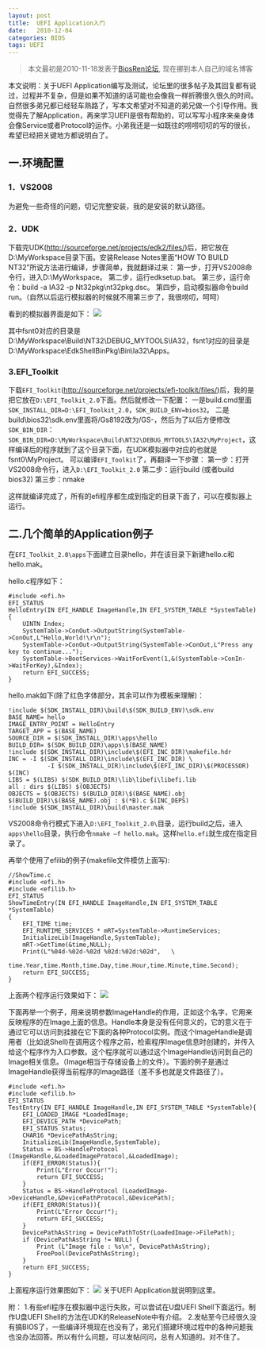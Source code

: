 ```yaml
---
layout: post
title:  UEFI Application入门
date:   2010-12-04
categories: BIOS
tags: UEFI
---
```

>本文最初是2010-11-18发表于[BiosRen论坛](http://www.biosren.com/thread-3515-1-1.html), 现在挪到本人自己的域名博客

本文说明：关于UEFI Application编写及测试，论坛里的很多帖子及其回复都有说过，过程并不复杂，但是如果不知道的话可能也会像我一样折腾很久很久的时间。自然很多弟兄都已经轻车熟路了，写本文希望对不知道的弟兄做一个引导作用。我觉得先了解Application，再来学习UEFI是很有帮助的，可以写写小程序来亲身体会像Service或者Protocol的运作。小弟我还是一如既往的唠唠叨叨的写的很长，希望已经把关键地方都说明白了。

## 一.环境配置

### 1．VS2008
为避免一些奇怪的问题，切记完整安装，我的是安装的默认路径。

<!--more-->

### 2．UDK
下载完UDK(<http://sourceforge.net/projects/edk2/files/>)后，把它放在D:\MyWorkspace目录下面。安装Release Notes里面“HOW TO BUILD NT32”所说方法进行编译，步骤简单，我就翻译过来：
第一步，打开VS2008命令行，进入D:\MyWorkspace。
第二步，运行edksetup.bat。
第三步，运行命令：build  -a IA32 -p Nt32pkg\nt32pkg.dsc。
第四步，启动模拟器命令build run。（自然以后运行模拟器的时候就不用第三步了，我很唠叨，呵呵）

看到的模拟器界面是如下：
![](https://harmonyhu.github.io/img/uefiapp1.JPG)

其中fsnt0对应的目录是D:\MyWorkspace\Build\NT32\DEBUG_MYTOOLS\IA32，fsnt1对应的目录是D:\MyWorkspace\EdkShellBinPkg\Bin\Ia32\Apps。

### 3.EFI_Toolkit
下载`EFI_Toolkit`(<http://sourceforge.net/projects/efi-toolkit/files/>)后，我的是把它放在`D:\EFI_Toolkit_2.0`下面。然后就修改一下配置：
一是build.cmd里面`SDK_INSTALL_DIR=D:\EFI_Toolkit_2.0`，`SDK_BUILD_ENV=bios32`。
二是build\bios32\sdk.env里面将/Gs8192改为/GS-，然后为了以后方便修改`SDK_BIN_DIR`：`SDK_BIN_DIR=D:\MyWorkspace\Build\NT32\DEBUG_MYTOOLS\IA32\MyProject`，这样编译后的程序就到了这个目录下面，在UDK模拟器中对应的也就是fsnt0\MyProject。
可以编译`EFI_Toolkit`了，再翻译一下步骤：
第一步：打开VS2008命令行，进入`D:\EFI_Toolkit_2.0`
第二步：运行build (或者build bios32)
第三步：nmake

这样就编译完成了，所有的efi程序都生成到指定的目录下面了，可以在模拟器上运行。

## 二.几个简单的Application例子

在`EFI_Toolkit_2.0\apps`下面建立目录hello，并在该目录下新建hello.c和hello.mak。

hello.c程序如下：

	#include <efi.h>
	EFI_STATUS
	HelloEntry(IN EFI_HANDLE ImageHandle,IN EFI_SYSTEM_TABLE *SystemTable){
	    UINTN Index;
	    SystemTable->ConOut->OutputString(SystemTable->ConOut,L"Hello,World!\r\n");
	    SystemTable->ConOut->OutputString(SystemTable->ConOut,L"Press any key to continue...");
	    SystemTable->BootServices->WaitForEvent(1,&(SystemTable->ConIn->WaitForKey),&Index);
	    return EFI_SUCCESS;
	}


hello.mak如下(除了红色字体部分，其余可以作为模板来理解)：

	!include $(SDK_INSTALL_DIR)\build\$(SDK_BUILD_ENV)\sdk.env
	BASE_NAME= hello
	IMAGE_ENTRY_POINT = HelloEntry
	TARGET_APP = $(BASE_NAME)
	SOURCE_DIR = $(SDK_INSTALL_DIR)\apps\hello
	BUILD_DIR= $(SDK_BUILD_DIR)\apps\$(BASE_NAME)
	!include $(SDK_INSTALL_DIR)\include\$(EFI_INC_DIR)\makefile.hdr
	INC = -I $(SDK_INSTALL_DIR)\include\$(EFI_INC_DIR) \
	           -I $(SDK_INSTALL_DIR)\include\$(EFI_INC_DIR)\$(PROCESSOR) $(INC)
	LIBS = $(LIBS) $(SDK_BUILD_DIR)\lib\libefi\libefi.lib
	all : dirs $(LIBS) $(OBJECTS)
	OBJECTS = $(OBJECTS) $(BUILD_DIR)\$(BASE_NAME).obj
	$(BUILD_DIR)\$(BASE_NAME).obj : $(*B).c $(INC_DEPS)
	!include $(SDK_INSTALL_DIR)\build\master.mak

VS2008命令行模式下进入`D:\EFI_Toolkit_2.0\`目录，运行build之后，进入`apps\hello`目录，执行命令`nmake –f hello.mak`。这样`hello.efi`就生成在指定目录了。

再举个使用了efilib的例子(makefile文件模仿上面写):

	//ShowTime.c
	#include <efi.h>
	#include <efilib.h>
	EFI_STATUS
	ShowTimeEntry(IN EFI_HANDLE ImageHandle,IN EFI_SYSTEM_TABLE *SystemTable)
	{
	    EFI_TIME time;
	    EFI_RUNTIME_SERVICES * mRT=SystemTable->RuntimeServices;
	    InitializeLib(ImageHandle,SystemTable);
	    mRT->GetTime(&time,NULL);
	    Print(L"%04d-%02d-%02d %02d:%02d:%02d",   \
	          time.Year,time.Month,time.Day,time.Hour,time.Minute,time.Second);
	    return EFI_SUCCESS;
	}


上面两个程序运行效果如下：
![](https://harmonyhu.github.io/img/uefiapp2.JPG)

下面再举一个例子，用来说明参数ImageHandle的作用，正如这个名字，它用来反映程序的在Image上面的信息。Handle本身是没有任何意义的，它的意义在于通过它可以访问到挂接在它下面的各种Protocol实例。而这个ImageHandle是调用者（比如说Shell)在调用这个程序之前，检索程序Image信息时创建的，并传入给这个程序作为入口参数。这个程序就可以通过这个ImageHandle访问到自己的Image相关信息。（Image相当于存储设备上的文件）。下面的例子是通过ImageHandle获得当前程序的Image路径（差不多也就是文件路径了）。

	#include <efi.h>
	#include <efilib.h>
	EFI_STATUS
	TestEntry(IN EFI_HANDLE ImageHandle,IN EFI_SYSTEM_TABLE *SystemTable){
	    EFI_LOADED_IMAGE *LoadedImage;
	    EFI_DEVICE_PATH *DevicePath;
	    EFI_STATUS Status;
	    CHAR16 *DevicePathAsString;
	    InitializeLib(ImageHandle,SystemTable);
	    Status = BS->HandleProtocol (ImageHandle,&LoadedImageProtocol,&LoadedImage);
	    if(EFI_ERROR(Status)){
	        Print(L"Error Occur!");
	        return EFI_SUCCESS;
	    }
	    Status = BS->HandleProtocol (LoadedImage->DeviceHandle,&DevicePathProtocol,&DevicePath);
	    if(EFI_ERROR(Status)){
	        Print(L"Error Occur!");
	        return EFI_SUCCESS;
	    }
	    DevicePathAsString = DevicePathToStr(LoadedImage->FilePath);
	    if (DevicePathAsString != NULL) {
	        Print (L"Image file : %s\n", DevicePathAsString);
	        FreePool(DevicePathAsString);
	    }
	    return EFI_SUCCESS;
	}

上面程序运行效果图如下：
![](https://harmonyhu.github.io/img/uefiapp3.JPG)
关于UEFI Application就说明到这里。

附：
1.有些efi程序在模拟器中运行失败，可以尝试在U盘UEFI Shell下面运行。制作U盘UEFI Shell的方法在UDK的ReleaseNote中有介绍。
2.发帖至今已经很久没有搞BIOS了，一些编译环境现在也没有了，弟兄们搭建环境过程中的各种问题我也没办法回答。所以有什么问题，可以发帖问问，总有人知道的。对不住了。